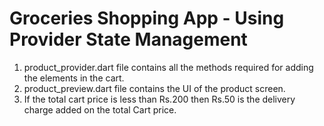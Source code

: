 # Groceries Shopping App - Using Provider State Management

1. product_provider.dart file contains all the methods required for adding the elements in the cart.
2. product_preview.dart file contains the UI of the product screen.
3. If the total cart price is less than Rs.200 then Rs.50 is the delivery charge added on the total Cart price.



